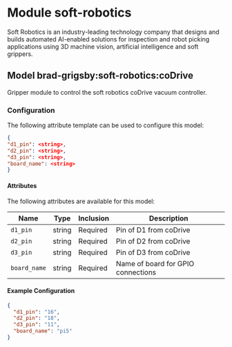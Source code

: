 # Module soft-robotics 

Soft Robotics is an industry-leading technology company that designs and builds automated AI-enabled solutions for inspection and robot picking applications using 3D machine vision, artificial intelligence and soft grippers.

## Model brad-grigsby:soft-robotics:coDrive

Gripper module to control the soft robotics coDrive vacuum controller.

### Configuration
The following attribute template can be used to configure this model:

```json
{
"d1_pin": <string>,
"d2_pin": <string>,
"d3_pin": <string>,
"board_name": <string>
}
```

#### Attributes

The following attributes are available for this model:

| Name          | Type   | Inclusion | Description                |
|---------------|--------|-----------|----------------------------|
| `d1_pin` | string  | Required  | Pin of D1 from coDrive |
| `d2_pin` | string | Required  | Pin of D2 from coDrive |
| `d3_pin` | string | Required | Pin of D3 from coDrive |
| `board_name` | string | Required | Name of board for GPIO connections |

#### Example Configuration

```json
{
  "d1_pin": "16",
  "d2_pin": "18",
  "d3_pin": "11",
  "board_name": "pi5"
}
```

